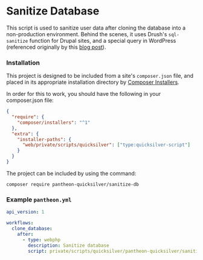 # Sanitize Database

This script is used to sanitize user data after cloning the database into a non-production environment. Behind the scenes, it uses Drush's `sql-sanitize` function for Drupal sites, and a special query in WordPress (referenced originally by this [blog post](http://crackingdrupal.com/blog/greggles/creating-sanitized-drupal-database-dump#comment-164)).

### Installation

This project is designed to be included from a site's `composer.json` file, and placed in its appropriate installation directory by [Composer Installers](https://github.com/composer/installers).

In order for this to work, you should have the following in your composer.json file:

```json
{
  "require": {
    "composer/installers": "^1"
  },
  "extra": {
    "installer-paths": {
      "web/private/scripts/quicksilver": ["type:quicksilver-script"]
    }
  }
}
```

The project can be included by using the command:

`composer require pantheon-quicksilver/sanitize-db`

### Example `pantheon.yml`

```yaml
api_version: 1

workflows:
  clone_database:
    after:
      - type: webphp
        description: Sanitize database
        script: private/scripts/quicksilver/pantheon-quicksilver/sanitize-db.php
```
